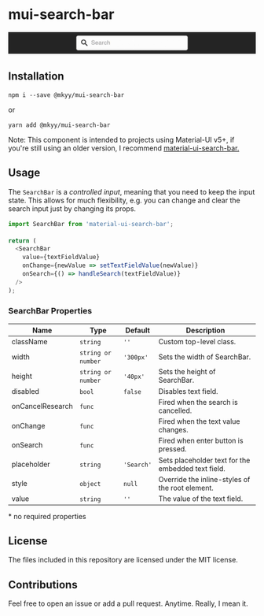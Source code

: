 # mui-search-bar

![](demo.gif)

## Installation

```shell
npm i --save @mkyy/mui-search-bar
```

or

```shell
yarn add @mkyy/mui-search-bar
```

Note: This component is intended to projects using Material-UI v5+, if you're still using an older version, I recommend [material-ui-search-bar.](https://github.com/TeamWertarbyte/material-ui-search-bar)

## Usage

The `SearchBar` is a _controlled input_, meaning that you need to keep the input state. This allows for much flexibility, e.g. you can change and clear the search input just by changing its props.

```js
import SearchBar from 'material-ui-search-bar';

return (
  <SearchBar
    value={textFieldValue}
    onChange={newValue => setTextFieldValue(newValue)}
    onSearch={() => handleSearch(textFieldValue)}
  />
);
```

### SearchBar Properties

| Name             | Type               | Default    | Description                                        |
| ---------------- | ------------------ | ---------- | -------------------------------------------------- |
| className        | `string`           | `''`       | Custom top-level class.                            |
| width            | `string or number` | `'300px'`  | Sets the width of SearchBar.                       |
| height           | `string or number` | `'40px'`   | Sets the height of SearchBar.                      |
| disabled         | `bool`             | `false`    | Disables text field.                               |
| onCancelResearch | `func`             |            | Fired when the search is cancelled.                |
| onChange         | `func`             |            | Fired when the text value changes.                 |
| onSearch         | `func`             |            | Fired when enter button is pressed.                |
| placeholder      | `string`           | `'Search'` | Sets placeholder text for the embedded text field. |
| style            | `object`           | `null`     | Override the inline-styles of the root element.    |
| value            | `string`           | `''`       | The value of the text field.                       |

\* no required properties

## License

The files included in this repository are licensed under the MIT license.

## Contributions

Feel free to open an issue or add a pull request. Anytime. Really, I mean it.
